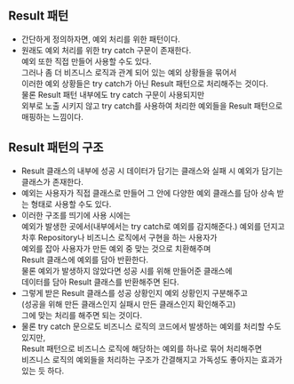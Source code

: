 ## Result 패턴
- 간단하게 정의하자면, 예외 처리를 위한 패턴이다.
- 원래도 예외 처리를 위한 try catch 구문이 존재한다.  
예외 또한 직접 만들어 사용할 수도 있다.  
그러나 좀 더 비즈니스 로직과 관계 되어 있는 예외 상황들을 묶어서  
이러한 예외 상황들은 try catch가 아닌 Result 패턴으로 처리해주는 것이다.  
물론 Result 패턴 내부에도 try catch 구문이 사용되지만  
외부로 노출 시키지 않고 try catch를 사용하여 처리한 예외들을 Result 패턴으로 매핑하는 느낌이다.
## Result 패턴의 구조
- Result 클래스의 내부에 성공 시 데이터가 담기는 클래스와 실패 시 예외가 담기는 클래스가 존재한다.
- 예외는 사용자가 직접 클래스로 만들어 그 안에 다양한 예외 클래스를 담아 상속 받는 형태로 사용할 수도 있다.
- 이러한 구조를 띄기에 사용 시에는  
예외가 발생한 곳에서(내부에서는 try catch로 예외를 감지해준다.) 예외를 던지고 
차후 Repository나 비즈니스 로직에서 구현을 하는 사용자가  
예외를 잡아 사용자가 만든 예외 중 맞는 것으로 치환해주며  
Result 클래스에 예외를 담아 반환한다.  
물론 예외가 발생하지 않았다면 성공 시를 위해 만들어준 클래스에  
데이터를 담아 Result 클래스를 반환해주면 된다.
- 그렇게 받은 Result 클래스를 성공 상황인지 예외 상황인지 구분해주고  
  (성공을 위해 만든 클래스인지 실패시 만든 클래스인지 확인해주고)  
그에 맞는 처리를 해주면 되는 것이다.
- 물론 try catch 문으로도 비즈니스 로직의 코드에서 발생하는 예외를 처리할 수도 있지만,  
Result 패턴으로 비즈니스 로직에 해당하는 예외를 하나로 묶어 처리해주면  
비즈니스 로직의 예외들을 처리하는 구조가 간결해지고 가독성도 좋아지는 효과가 있는 듯 하다.
